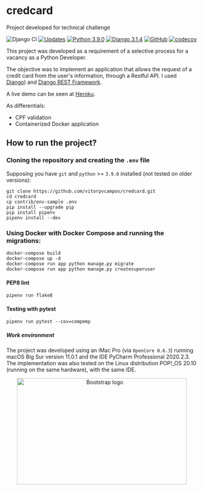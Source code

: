 # credcard
Project developed for technical challenge

![Django CI](https://github.com/vitorpvcampos/credcard/workflows/Django%20CI/badge.svg)
[![Updates](https://pyup.io/repos/github/vitorpvcampos/credcard/shield.svg)](https://pyup.io/repos/github/vitorpvcampos/credcard/)
[![Python 3.9.0](https://img.shields.io/badge/python-3.9.0-blue.svg)](https://www.python.org/downloads/release/python-390/)
[![Django 3.1.4](https://img.shields.io/badge/django-3.1.4-blue.svg)](https://www.djangoproject.com/download/)
[![GitHub](https://img.shields.io/github/license/mashape/apistatus.svg)](https://github.com/vitorpvcampos/django-e-learning/blob/main/LICENSE)
[![codecov](https://codecov.io/gh/vitorpvcampos/credcard/branch/main/graph/badge.svg?token=TAO5YHJ7I4)](https://codecov.io/gh/vitorpvcampos/credcard)

This project was developed as a requirement of a selective process for a vacancy as a Python Developer. 

The objective was to implement an application that allows the request of a credit card from the user's information, through a Restful API. I used [Django](https://docs.djangoproject.com/en/3.1/)) and [Django REST Framework](https://www.django-rest-framework.org/).

A live demo can be seen at [Heroku](https://credcard-vitor.herokuapp.com/).

As differentials:
* CPF validation
* Containerized Docker application 

## How to run the project?

### Cloning the repository and creating the ```.env``` file
Supposing you have ```git``` and ```python``` >= ```3.9.0``` installed (not tested on older versions):

```
git clone https://github.com/vitorpvcampos/credcard.git
cd credcard
cp contrib/env-sample .env
pip install --upgrade pip
pip install pipenv
pipenv install --dev
```

### Using Docker with Docker Compose and running the migrations:

```
docker-compose build
docker-compose up -d
docker-compose run app python manage.py migrate
docker-compose run app python manage.py createsuperuser
```

#### PEP8 lint
```
pipenv run flake8
```

#### Testing with pytest
```
pipenv run pytest --cov=compemp
```

##### Work environment

The project was developed using an iMac Pro (via ```OpenCore 0.6.3```) running macOS Big Sur version 11.0.1 and the IDE PyCharm Professional 2020.2.3. The implementation was also tested on the Linux distribution POP!_OS 20.10 (running on the same hardware), with the same IDE.

<p align="center">
    <img src="https://sociedadenovoaeon.org/wp-content/uploads/neofetch.png" alt="Bootstrap logo" width="448" height="280">
  </a>
</p>